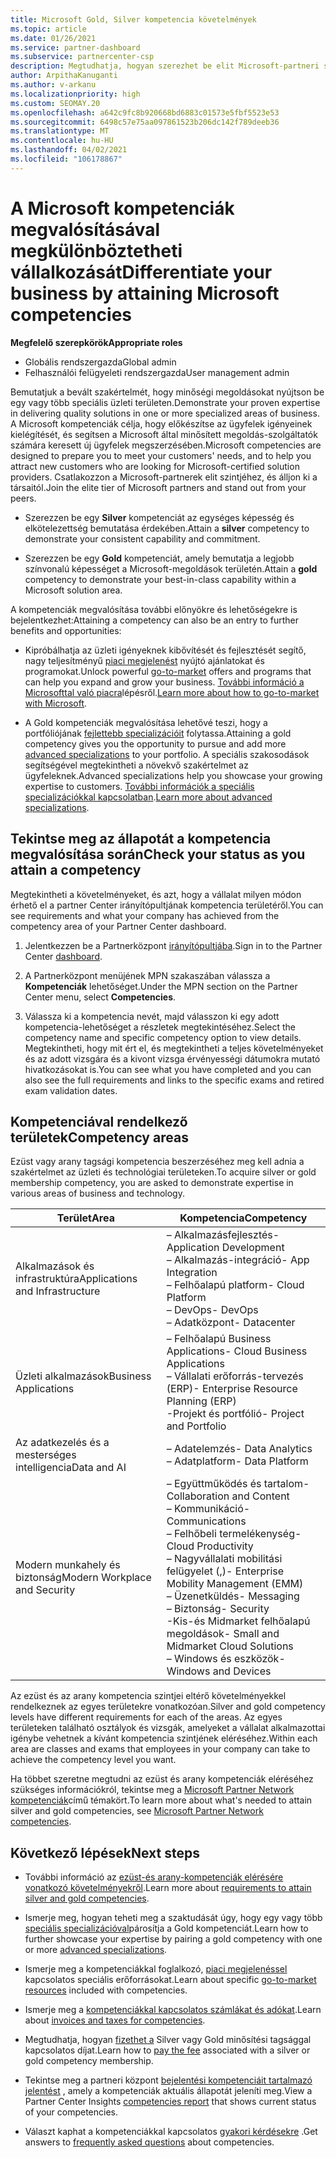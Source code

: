 ```yaml
---
title: Microsoft Gold, Silver kompetencia követelmények
ms.topic: article
ms.date: 01/26/2021
ms.service: partner-dashboard
ms.subservice: partnercenter-csp
description: Megtudhatja, hogyan szerezhet be elit Microsoft-partneri státuszt, és hogyan érheti el az új ügyfeleket az arany-és ezüst tagsági szintek megszerzéséhez szükséges kompetenciával
author: ArpithaKanuganti
ms.author: v-arkanu
ms.localizationpriority: high
ms.custom: SEOMAY.20
ms.openlocfilehash: a642c9fc8b920668bd6883c01573e5fbf5523e53
ms.sourcegitcommit: 6498c57e75aa097861523b206dc142f789deeb36
ms.translationtype: MT
ms.contentlocale: hu-HU
ms.lasthandoff: 04/02/2021
ms.locfileid: "106178867"
---
```

# <a name="differentiate-your-business-by-attaining-microsoft-competencies"></a><span data-ttu-id="1724c-103">A Microsoft kompetenciák megvalósításával megkülönböztetheti vállalkozását</span><span class="sxs-lookup"><span data-stu-id="1724c-103">Differentiate your business by attaining Microsoft competencies</span></span>

<span data-ttu-id="1724c-104">**Megfelelő szerepkörök**</span><span class="sxs-lookup"><span data-stu-id="1724c-104">**Appropriate roles**</span></span>

- <span data-ttu-id="1724c-105">Globális rendszergazda</span><span class="sxs-lookup"><span data-stu-id="1724c-105">Global admin</span></span>
- <span data-ttu-id="1724c-106">Felhasználói felügyeleti rendszergazda</span><span class="sxs-lookup"><span data-stu-id="1724c-106">User management admin</span></span>

<span data-ttu-id="1724c-107">Bemutatjuk a bevált szakértelmét, hogy minőségi megoldásokat nyújtson be egy vagy több speciális üzleti területen.</span><span class="sxs-lookup"><span data-stu-id="1724c-107">Demonstrate your proven expertise in delivering quality solutions in one or more specialized areas of business.</span></span> <span data-ttu-id="1724c-108">A Microsoft kompetenciák célja, hogy előkészítse az ügyfelek igényeinek kielégítését, és segítsen a Microsoft által minősített megoldás-szolgáltatók számára keresett új ügyfelek megszerzésében.</span><span class="sxs-lookup"><span data-stu-id="1724c-108">Microsoft competencies are designed to prepare you to meet your customers' needs, and to help you attract new customers who are looking for Microsoft-certified solution providers.</span></span> <span data-ttu-id="1724c-109">Csatlakozzon a Microsoft-partnerek elit szintjéhez, és álljon ki a társaitól.</span><span class="sxs-lookup"><span data-stu-id="1724c-109">Join the elite tier of Microsoft partners and stand out from your peers.</span></span>

- <span data-ttu-id="1724c-110">Szerezzen be egy **Silver** kompetenciát az egységes képesség és elkötelezettség bemutatása érdekében.</span><span class="sxs-lookup"><span data-stu-id="1724c-110">Attain a **silver** competency to demonstrate your consistent capability and commitment.</span></span>

- <span data-ttu-id="1724c-111">Szerezzen be egy **Gold** kompetenciát, amely bemutatja a legjobb színvonalú képességet a Microsoft-megoldások területén.</span><span class="sxs-lookup"><span data-stu-id="1724c-111">Attain a **gold** competency to demonstrate your best-in-class capability within a Microsoft solution area.</span></span>

<span data-ttu-id="1724c-112">A kompetenciák megvalósítása további előnyökre és lehetőségekre is bejelentkezhet:</span><span class="sxs-lookup"><span data-stu-id="1724c-112">Attaining a competency can also be an entry to further benefits and opportunities:</span></span>

- <span data-ttu-id="1724c-113">Kipróbálhatja az üzleti igényeknek kibővítését és fejlesztését segítő, nagy teljesítményű [piaci megjelenést](mpn-learn-about-go-to-market-benefits.md) nyújtó ajánlatokat és programokat.</span><span class="sxs-lookup"><span data-stu-id="1724c-113">Unlock powerful [go-to-market](mpn-learn-about-go-to-market-benefits.md) offers and programs that can help you expand and grow your business.</span></span> <span data-ttu-id="1724c-114">[További információ a Microsofttal való piacra](https://partner.microsoft.com/solutions/go-to-market)lépésről.</span><span class="sxs-lookup"><span data-stu-id="1724c-114">[Learn more about how to go-to-market with Microsoft](https://partner.microsoft.com/solutions/go-to-market).</span></span>

- <span data-ttu-id="1724c-115">A Gold kompetenciák megvalósítása lehetővé teszi, hogy a portfóliójának [fejlettebb specializációit](advanced-specializations.md) folytassa.</span><span class="sxs-lookup"><span data-stu-id="1724c-115">Attaining a gold competency gives you the opportunity to pursue and add more [advanced specializations](advanced-specializations.md) to your portfolio.</span></span> <span data-ttu-id="1724c-116">A speciális szakosodások segítségével megtekintheti a növekvő szakértelmet az ügyfeleknek.</span><span class="sxs-lookup"><span data-stu-id="1724c-116">Advanced specializations help you showcase your growing expertise to customers.</span></span> <span data-ttu-id="1724c-117">[További információk a speciális specializációkkal kapcsolatban](https://partner.microsoft.com/membership/advanced-specialization).</span><span class="sxs-lookup"><span data-stu-id="1724c-117">[Learn more about advanced specializations](https://partner.microsoft.com/membership/advanced-specialization).</span></span>

## <a name="check-your-status-as-you-attain-a-competency"></a><span data-ttu-id="1724c-118">Tekintse meg az állapotát a kompetencia megvalósítása során</span><span class="sxs-lookup"><span data-stu-id="1724c-118">Check your status as you attain a competency</span></span>

<span data-ttu-id="1724c-119">Megtekintheti a követelményeket, és azt, hogy a vállalat milyen módon érhető el a partner Center irányítópultjának kompetencia területéről.</span><span class="sxs-lookup"><span data-stu-id="1724c-119">You can see requirements and what your company has achieved from the competency area of your Partner Center dashboard.</span></span>

1. <span data-ttu-id="1724c-120">Jelentkezzen be a Partnerközpont [irányítópultjába](https://partner.microsoft.com/dashboard/home).</span><span class="sxs-lookup"><span data-stu-id="1724c-120">Sign in to the Partner Center [dashboard](https://partner.microsoft.com/dashboard/home).</span></span>

2. <span data-ttu-id="1724c-121">A Partnerközpont menüjének MPN szakaszában válassza a **Kompetenciák** lehetőséget.</span><span class="sxs-lookup"><span data-stu-id="1724c-121">Under the MPN section on the Partner Center menu, select **Competencies**.</span></span>

3. <span data-ttu-id="1724c-122">Válassza ki a kompetencia nevét, majd válasszon ki egy adott kompetencia-lehetőséget a részletek megtekintéséhez.</span><span class="sxs-lookup"><span data-stu-id="1724c-122">Select the competency name and specific competency option to view details.</span></span> <span data-ttu-id="1724c-123">Megtekintheti, hogy mit ért el, és megtekintheti a teljes követelményeket és az adott vizsgára és a kivont vizsga érvényességi dátumokra mutató hivatkozásokat is.</span><span class="sxs-lookup"><span data-stu-id="1724c-123">You can see what you have completed and you can also see the full requirements and links to the specific exams and retired exam validation dates.</span></span>

## <a name="competency-areas"></a><span data-ttu-id="1724c-124">Kompetenciával rendelkező területek</span><span class="sxs-lookup"><span data-stu-id="1724c-124">Competency areas</span></span>

<span data-ttu-id="1724c-125">Ezüst vagy arany tagsági kompetencia beszerzéséhez meg kell adnia a szakértelmet az üzleti és technológiai területeken.</span><span class="sxs-lookup"><span data-stu-id="1724c-125">To acquire silver or gold membership competency, you are asked to demonstrate expertise in various areas of business and technology.</span></span>

|<span data-ttu-id="1724c-126">**Terület**</span><span class="sxs-lookup"><span data-stu-id="1724c-126">**Area**</span></span>            |<span data-ttu-id="1724c-127">**Kompetencia**</span><span class="sxs-lookup"><span data-stu-id="1724c-127">**Competency**</span></span>                    |
|--------------------|--------------------------------|
|<span data-ttu-id="1724c-128">Alkalmazások és infrastruktúra</span><span class="sxs-lookup"><span data-stu-id="1724c-128">Applications and Infrastructure</span></span>| <span data-ttu-id="1724c-129">– Alkalmazásfejlesztés</span><span class="sxs-lookup"><span data-stu-id="1724c-129">- Application Development</span></span><br/> <span data-ttu-id="1724c-130">– Alkalmazás-integráció</span><span class="sxs-lookup"><span data-stu-id="1724c-130">- App Integration</span></span><br/> <span data-ttu-id="1724c-131">– Felhőalapú platform</span><span class="sxs-lookup"><span data-stu-id="1724c-131">- Cloud Platform</span></span><br/> <span data-ttu-id="1724c-132">– DevOps</span><span class="sxs-lookup"><span data-stu-id="1724c-132">- DevOps</span></span><br/> <span data-ttu-id="1724c-133">– Adatközpont</span><span class="sxs-lookup"><span data-stu-id="1724c-133">- Datacenter</span></span> |
|<span data-ttu-id="1724c-134">Üzleti alkalmazások</span><span class="sxs-lookup"><span data-stu-id="1724c-134">Business Applications</span></span> | <span data-ttu-id="1724c-135">– Felhőalapú Business Applications</span><span class="sxs-lookup"><span data-stu-id="1724c-135">- Cloud Business Applications</span></span></br> <span data-ttu-id="1724c-136">– Vállalati erőforrás-tervezés (ERP)</span><span class="sxs-lookup"><span data-stu-id="1724c-136">- Enterprise Resource Planning (ERP)</span></span></br> <span data-ttu-id="1724c-137">-Projekt és portfólió</span><span class="sxs-lookup"><span data-stu-id="1724c-137">- Project and Portfolio</span></span> |
|<span data-ttu-id="1724c-138">Az adatkezelés és a mesterséges intelligencia</span><span class="sxs-lookup"><span data-stu-id="1724c-138">Data and AI</span></span>| <span data-ttu-id="1724c-139">– Adatelemzés</span><span class="sxs-lookup"><span data-stu-id="1724c-139">- Data Analytics</span></span><br/> <span data-ttu-id="1724c-140">– Adatplatform</span><span class="sxs-lookup"><span data-stu-id="1724c-140">- Data Platform</span></span> |
|<span data-ttu-id="1724c-141">Modern munkahely és biztonság</span><span class="sxs-lookup"><span data-stu-id="1724c-141">Modern Workplace and Security</span></span> | <span data-ttu-id="1724c-142">– Együttműködés és tartalom</span><span class="sxs-lookup"><span data-stu-id="1724c-142">- Collaboration and Content</span></span><br/> <span data-ttu-id="1724c-143">– Kommunikáció</span><span class="sxs-lookup"><span data-stu-id="1724c-143">- Communications</span></span><br/> <span data-ttu-id="1724c-144">– Felhőbeli termelékenység</span><span class="sxs-lookup"><span data-stu-id="1724c-144">- Cloud Productivity</span></span><br/> <span data-ttu-id="1724c-145">– Nagyvállalati mobilitási felügyelet (,)</span><span class="sxs-lookup"><span data-stu-id="1724c-145">- Enterprise Mobility Management (EMM)</span></span><br/> <span data-ttu-id="1724c-146">– Üzenetküldés</span><span class="sxs-lookup"><span data-stu-id="1724c-146">- Messaging</span></span><br/> <span data-ttu-id="1724c-147">– Biztonság</span><span class="sxs-lookup"><span data-stu-id="1724c-147">- Security</span></span><br/> <span data-ttu-id="1724c-148">-Kis-és Midmarket felhőalapú megoldások</span><span class="sxs-lookup"><span data-stu-id="1724c-148">- Small and Midmarket Cloud Solutions</span></span><br/> <span data-ttu-id="1724c-149">– Windows és eszközök</span><span class="sxs-lookup"><span data-stu-id="1724c-149">- Windows and Devices</span></span> |

<span data-ttu-id="1724c-150">Az ezüst és az arany kompetencia szintjei eltérő követelményekkel rendelkeznek az egyes területekre vonatkozóan.</span><span class="sxs-lookup"><span data-stu-id="1724c-150">Silver and gold competency levels have different requirements for each of the areas.</span></span> <span data-ttu-id="1724c-151">Az egyes területeken található osztályok és vizsgák, amelyeket a vállalat alkalmazottai igénybe vehetnek a kívánt kompetencia szintjének eléréséhez.</span><span class="sxs-lookup"><span data-stu-id="1724c-151">Within each area are classes and exams that employees in your company can take to achieve the competency level you want.</span></span> 

<span data-ttu-id="1724c-152">Ha többet szeretne megtudni az ezüst és arany kompetenciák eléréséhez szükséges információkról, tekintse meg a [Microsoft Partner Network kompetenciák](https://partner.microsoft.com/membership/competencies)című témakört.</span><span class="sxs-lookup"><span data-stu-id="1724c-152">To learn more about what's needed to attain silver and gold competencies, see [Microsoft Partner Network competencies](https://partner.microsoft.com/membership/competencies).</span></span>

## <a name="next-steps"></a><span data-ttu-id="1724c-153">Következő lépések</span><span class="sxs-lookup"><span data-stu-id="1724c-153">Next steps</span></span>

- <span data-ttu-id="1724c-154">További információ az [ezüst-és arany-kompetenciák elérésére vonatkozó követelményekről](https://partner.microsoft.com/membership/competencies).</span><span class="sxs-lookup"><span data-stu-id="1724c-154">Learn more about [requirements to attain silver and gold competencies](https://partner.microsoft.com/membership/competencies).</span></span>

- <span data-ttu-id="1724c-155">Ismerje meg, hogyan teheti meg a szaktudását úgy, hogy egy vagy több [speciális specializációval](advanced-specializations.md)párosítja a Gold kompetenciát.</span><span class="sxs-lookup"><span data-stu-id="1724c-155">Learn how to further showcase your expertise by pairing a gold competency with one or more [advanced specializations](advanced-specializations.md).</span></span>

- <span data-ttu-id="1724c-156">Ismerje meg a kompetenciákkal foglalkozó, [piaci megjelenéssel](mpn-learn-about-go-to-market-benefits.md) kapcsolatos speciális erőforrásokat.</span><span class="sxs-lookup"><span data-stu-id="1724c-156">Learn about specific [go-to-market resources](mpn-learn-about-go-to-market-benefits.md) included with competencies.</span></span>

- <span data-ttu-id="1724c-157">Ismerje meg a [kompetenciákkal kapcsolatos számlákat és adókat](mpn-view-print-maps-invoice.md).</span><span class="sxs-lookup"><span data-stu-id="1724c-157">Learn about [invoices and taxes for competencies](mpn-view-print-maps-invoice.md).</span></span>

- <span data-ttu-id="1724c-158">Megtudhatja, hogyan [fizethet a](mpn-pay-fee-silver-gold-competency.md) Silver vagy Gold minősítési tagsággal kapcsolatos díjat.</span><span class="sxs-lookup"><span data-stu-id="1724c-158">Learn how to [pay the fee](mpn-pay-fee-silver-gold-competency.md) associated with a silver or gold competency membership.</span></span>

- <span data-ttu-id="1724c-159">Tekintse meg a partneri központ [bejelentési kompetenciáit tartalmazó jelentést](pci-competencies-report.md) , amely a kompetenciák aktuális állapotát jeleníti meg.</span><span class="sxs-lookup"><span data-stu-id="1724c-159">View a Partner Center Insights [competencies report](pci-competencies-report.md) that shows current status of your competencies.</span></span>

- <span data-ttu-id="1724c-160">Választ kaphat a kompetenciákkal kapcsolatos [gyakori kérdésekre](competencies-faq.md) .</span><span class="sxs-lookup"><span data-stu-id="1724c-160">Get answers to [frequently asked questions](competencies-faq.md) about competencies.</span></span>
